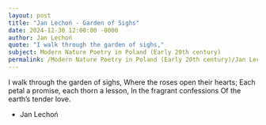 ```yaml
---
layout: post
title: "Jan Lechoń - Garden of Sighs"
date: 2024-12-30 12:00:00 -0000
author: Jan Lechoń
quote: "I walk through the garden of sighs,"
subject: Modern Nature Poetry in Poland (Early 20th century)
permalink: /Modern Nature Poetry in Poland (Early 20th century)/Jan Lechoń/Jan Lechoń - Garden of Sighs
---
```


I walk through the garden of sighs,
Where the roses open their hearts;
Each petal a promise, each thorn a lesson,
In the fragrant confessions
Of the earth’s tender love.

- Jan Lechoń

